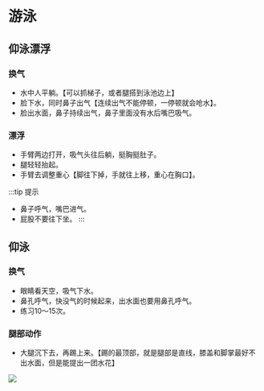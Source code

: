 # 游泳

## 仰泳漂浮

### 换气

- 水中人平躺。【可以抓梯子，或者腿搭到泳池边上】
- 脸下水，同时鼻子出气【连续出气不能停顿，一停顿就会呛水】。
- 脸出水面，鼻子持续出气，鼻子里面没有水后嘴巴吸气。

### 漂浮

- 手臂两边打开，吸气头往后躺，挺胸挺肚子。
- 腿轻轻抬起。
- 手臂去调整重心【脚往下掉，手就往上移，重心在胸口】。

:::tip 提示
- 鼻子呼气，嘴巴进气。
- 屁股不要往下坐。
:::


## 仰泳

### 换气

- 眼睛看天空，吸气下水。
- 鼻孔呼气，快没气的时候起来，出水面也要用鼻孔呼气。
- 练习10～15次。

### 腿部动作

- 大腿沉下去，再踢上来。【踢的最顶部，就是腿部是直线，膝盖和脚掌最好不出水面，但是能提出一团水花】

<img src="http://msnewlifefitness.com/img/20220811171421.png"/>


